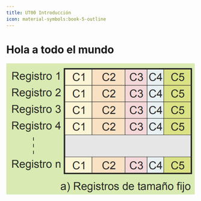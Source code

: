 ```yaml
---
title: UT00 Introducción
icon: material-symbols:book-5-outline
---
```

# Hola a todo el mundo
![Prueba imagen en /images/bbdd](/images/bbdd/01_image_1.png)